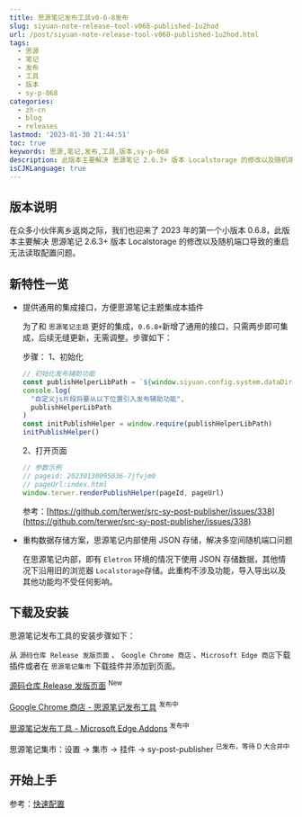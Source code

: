 ```yaml
---
title: 思源笔记发布工具v0-6-8发布
slug: siyuan-note-release-tool-v068-published-1u2hod
url: /post/siyuan-note-release-tool-v068-published-1u2hod.html
tags:
  - 思源
  - 笔记
  - 发布
  - 工具
  - 版本
  - sy-p-068
categories:
  - zh-cn
  - blog
  - releases
lastmod: '2023-01-30 21:44:51'
toc: true
keywords: 思源,笔记,发布,工具,版本,sy-p-068
description: 此版本主要解决 思源笔记 2.6.3+ 版本 Localstorage 的修改以及随机端口导致的重启无法读取配置问题。
isCJKLanguage: true
---
```




## 版本说明

在众多小伙伴离乡返岗之际，我们也迎来了 2023 年的第一个小版本 0.6.8，此版本主要解决 思源笔记 2.6.3+ 版本 Localstorage 的修改以及随机端口导致的重启无法读取配置问题。

## 新特性一览

* 提供通用的集成接口，方便思源笔记主题集成本插件

  为了和 `思源笔记主题`​ 更好的集成，`0.6.8+`​ 新增了通用的接口，只需两步即可集成，后续无缝更新，无需调整。步骤如下：

  步骤：
  1、初始化

  ```js
  // 初始化发布辅助功能
  const publishHelperLibPath = `${window.siyuan.config.system.dataDir}/widgets/sy-post-publisher/lib/siyuan/publish-helper.js`
  console.log(
    "自定义js片段将要从以下位置引入发布辅助功能",
    publishHelperLibPath
  )
  const initPublishHelper = window.require(publishHelperLibPath)
  initPublishHelper()
  ```

  2、打开页面

  ```js
  // 参数示例
  // pageid: 20230130095036-7jfvjm0
  // pageUrl:index.html
  window.terwer.renderPublishHelper(pageId, pageUrl)
  ```

  参考：[https://github.com/terwer/src-sy-post-publisher/issues/338](https://github.com/terwer/src-sy-post-publisher/issues/338)
* 重构数据存储方案，思源笔记内部使用 JSON 存储，解决多空间随机端口问题

  在思源笔记内部，即有 `Eletron`​ 环境的情况下使用 JSON 存储数据，其他情况下沿用旧的浏览器 `Localstorage`​ 存储。此重构不涉及功能，导入导出以及其他功能均不受任何影响。

## 下载及安装

思源笔记发布工具的安装步骤如下：

从 `源码仓库 Release 发版页面`​ 、 `Google Chrome 商店`​ 、`Microsoft Edge 商店`​ 下载插件或者在 `思源笔记集市`​ 下载挂件并添加到页面。

[源码仓库 Release 发版页面](https://github.com/terwer/src-sy-post-publisher/releases) <sup>New</sup>

[Google Chrome 商店 - 思源笔记发布工具](https://chrome.google.com/webstore/detail/%E6%80%9D%E6%BA%90%E7%AC%94%E8%AE%B0%E5%8F%91%E5%B8%83%E8%BE%85%E5%8A%A9%E5%B7%A5%E5%85%B7/gemlnnppcphbiimfjnobfgdkohjmgifm?hl=zh-CN) <sup> 发布中 </sup>

[思源笔记发布工具 - Microsoft Edge Addons](https://microsoftedge.microsoft.com/addons/detail/aejmkigifflimhjlhjkdckclhabbilee) <sup> 发布中 </sup>

思源笔记集市：设置 -> 集市 -> 挂件 -> sy-post-publisher <sup> 已发布，等待 D 大合并中 </sup>

## 开始上手

参考：[快速配置](https://docs.publish.terwer.space/docs/getting-started/#%E5%BF%AB%E9%80%9F%E9%85%8D%E7%BD%AE)
